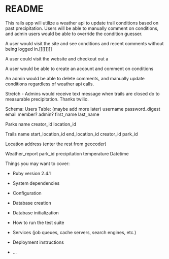 # README

This rails app will utilize a weather api to update trail conditions based on past precipitation. Users will be able to manually comment on conditions, and admin users would be able to override the condition guesser.

A user would visit the site and see conditions and recent comments without being logged in.[[[[]]]]

A user could visit the website and checkout out a

A user would be able to create an account and comment on conditions

An admin would be able to delete comments, and manually update conditions regardless of weather api calls.

Stretch - Admins would receive text message when trails are closed do to measurable precipitation. Thanks twilio.

Schema:
Users Table:
(maybe add more later)
username
password_digest
email
member?
admin?
first_name
last_name

Parks
name
creator_id
location_id

Trails
name
start_location_id
end_location_id
creator_id
park_id

Location
address
(enter the rest from geocoder)

Weather_report
park_id
precipitation
temperature
Datetime




Things you may want to cover:

* Ruby version
2.4.1
* System dependencies

* Configuration

* Database creation

* Database initialization

* How to run the test suite

* Services (job queues, cache servers, search engines, etc.)

* Deployment instructions

* ...
